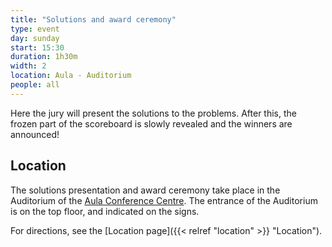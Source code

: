 ```yaml
---
title: "Solutions and award ceremony"
type: event
day: sunday
start: 15:30
duration: 1h30m
width: 2
location: Aula - Auditorium
people: all
---
```


Here the jury will present the solutions to the problems.
After this, the frozen part of the scoreboard is slowly revealed and the winners are announced!

## Location
The solutions presentation and award ceremony take place in the Auditorium of the [Aula Conference Centre](https://iamap.tudelft.nl/en/poi/aula-conference-center/).
The entrance of the Auditorium is on the top floor, and indicated on the signs.

For directions, see the [Location page]({{< relref "location" >}} "Location").